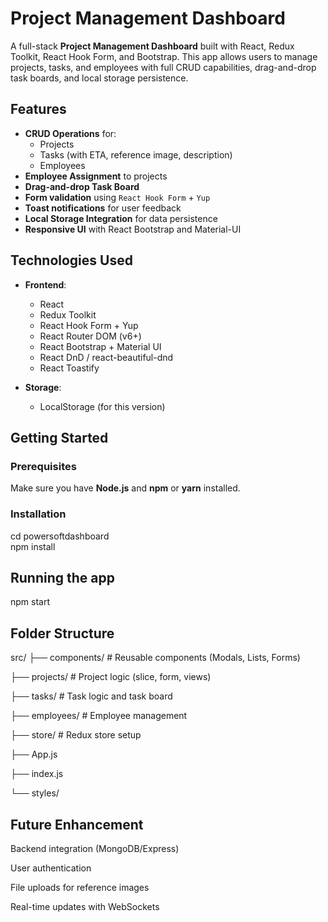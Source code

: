 # Project Management Dashboard

A full-stack **Project Management Dashboard** built with React, Redux Toolkit, React Hook Form, and Bootstrap. This app allows users to manage projects, tasks, and employees with full CRUD capabilities, drag-and-drop task boards, and local storage persistence.

## Features

- **CRUD Operations** for:
  - Projects
  - Tasks (with ETA, reference image, description)
  - Employees
- **Employee Assignment** to projects
- **Drag-and-drop Task Board**
- **Form validation** using `React Hook Form` + `Yup`
- **Toast notifications** for user feedback
- **Local Storage Integration** for data persistence
- **Responsive UI** with React Bootstrap and Material-UI

## Technologies Used

- **Frontend**:
  - React
  - Redux Toolkit
  - React Hook Form + Yup
  - React Router DOM (v6+)
  - React Bootstrap + Material UI
  - React DnD / react-beautiful-dnd
  - React Toastify

- **Storage**:
  - LocalStorage (for this version)

## Getting Started

### Prerequisites

Make sure you have **Node.js** and **npm** or **yarn** installed.

### Installation

cd powersoftdashboard  
npm install

## Running the app

npm start

## Folder Structure

src/
├── components/         # Reusable components (Modals, Lists, Forms)

├── projects/           # Project logic (slice, form, views)

├── tasks/              # Task logic and task board

├── employees/          # Employee management

├── store/              # Redux store setup

├── App.js

├── index.js

└── styles/

## Future Enhancement

Backend integration (MongoDB/Express)

User authentication

File uploads for reference images

Real-time updates with WebSockets
